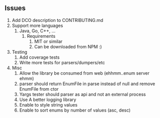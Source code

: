 ## Issues

1.  Add DCO description to CONTRIBUTING.md
1.  Support more languages
    1.  Java, Go, C++, ...
        1.  Requirements
            1.  MIT or similar
            2.  Can be downloaded from NPM :)
2.  Testing
    1.  Add coverage tests
    2.  Write more tests for parsers/dumpers/etc
3.  Misc
    1.  Allow the library be consumed from web (ehhmm..enum server ehmm)
    2.  parser should return EnumFile in parse instead of null and remove EnumFile from ctor
    3.  Yargs tester should parser as api and not an external process
    4.  Use A better logging library
    5.  Enable to style string values
    6.  Enable to sort enums by number of values (asc, desc)
